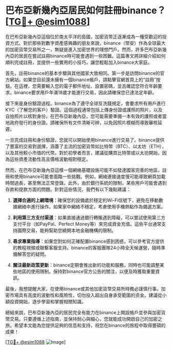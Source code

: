 # 巴布亞新幾內亞居民如何註冊binance？[[TG💪+ @esim1088](https://t.me/s/esim1088)]

在巴布亞新幾內亞這個位於南太平洋的島國，加密貨幣正逐漸成為一種受歡迎的投資方式。對於那些對數字資產感興趣的朋友來說，binance（幣安）作為全球最大的加密貨幣交易所之一，無疑是進入加密世界的理想門戶。然而，許多巴布亞新幾內亞的居民在嘗試註冊binance時可能會遇到一些困難。這篇專文將詳細介紹如何順利完成註冊，並提供一些實用的小技巧，讓您輕鬆加入binance大家庭。

首先，註冊binance的基本步驟與其他國家大致相同。第一步是訪問binance的官方網站。如果您目前還未擁有一個binance帳戶，請點擊官網首頁上的“註冊”按鈕。在這裡，您需要輸入您的電子郵件地址、設置密碼，並且確認您符合年齡要求。binance要求用戶年滿18歲才能進行交易，因此請確保您已達法定年齡。

接下來是身份驗證過程。binance為了遵守全球反洗錢規定，會要求所有用戶進行KYC（了解您的客戶）驗證。這個過程通常包括上傳身份證或護照的照片，以及自拍照片以核對身份。在巴布亞新幾內亞，您可能需要準備一本有效的護照或者當地政府發行的身份證。請確保所有文件清晰可辨，以免因照片模糊而導致審核延遲。

一旦完成註冊和身份驗證，您就可以開始使用binance進行交易了。binance提供了豐富的交易對選擇，涵蓋了主流的加密貨幣如比特幣（BTC）、以太坊（ETH），以及其他較小市值的代幣。對於初學者而言，建議從購買比特幣或以太坊開始，因為這些資產流動性高且價格波動相對穩定。

然而，在巴布亞新幾內亞這樣一個網絡基礎設施可能不如發達國家完善的地區，註冊和使用binance可能會面臨一些挑戰。例如，網絡連接速度慢可能導致網頁加載時間過長，甚至無法正常登錄。此外，由於銀行系統的限制，某些用戶可能會遇到存款和提款方面的問題。針對這些情況，我們有以下幾點建議：

1. **選擇合適的上網環境**：確保您的設備處於穩定的Wi-Fi信號下，避免在移動數據網絡中進行操作。如果家中網絡不穩定，考慮使用手機熱點作為備選方案。
   
2. **利用第三方支付渠道**：如果直接通過銀行轉賬遇到障礙，可以嘗試使用第三方支付平台（如PayPal、Perfect Money等）來完成資金充值。這些平台通常支持國際交易，能夠幫助您繞開本地金融機構的限制。

3. **尋求專業指導**：如果您對如何正確配置binance感到困惑，可以參考官方提供的教程視頻或聯繫客服支持。binance的客服團隊24小時全天候運營，隨時準備解答您的疑問。

4. **關注最新政策更新**：binance定期會推出新的功能和服務，同時也可能調整某些地區的使用限制。保持對binance官方公告的關注，以便及時獲取重要資訊。

最後，我想提醒大家，在使用binance或其他加密貨幣交易所時務必謹慎行事。加密市場具有高度的波動性和風險性，切勿投入超出自身承受範圍的资金。建議從小額投資開始，逐步學習和掌握相關知識。

總結來說，巴布亞新幾內亞的居民完全有能力在binance上開設帳戶並參與加密貨幣交易。只要遵循上述指南，並保持耐心與細心，您就能成功開啟自己的加密之旅。希望本文能為您提供足夠的信息和支持，祝您在binance的旅程中取得豐碩的成果！

[[TG💪+ @esim1088](https://t.me/s/esim1088) ![Image](https://i.postimg.cc/4NQfJmqS/Snipaste-2025-05-13-00-14-12.png)]
